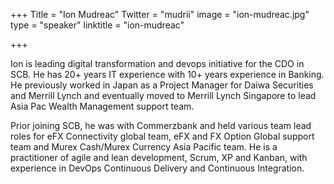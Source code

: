 +++
Title = "Ion Mudreac"
Twitter = "mudrii"
image = "ion-mudreac.jpg"
type = "speaker"
linktitle = "ion-mudreac"

+++

Ion is leading digital transformation and devops initiative for the CDO in SCB. He has 20+ years IT experience with 10+ years experience in Banking. He previously worked in Japan as a Project Manager for Daiwa Securities and Merrill Lynch and eventually moved to Merrill Lynch Singapore to lead Asia Pac Wealth Management support team.

Prior joining SCB, he was with Commerzbank and held various team lead roles for eFX Connectivity global team, eFX and FX Option Global support team and Murex Cash/Murex Currency Asia Pacific team. He is a practitioner of agile and lean development, Scrum, XP and Kanban, with experience in DevOps Continuous Delivery and Continuous Integration.
